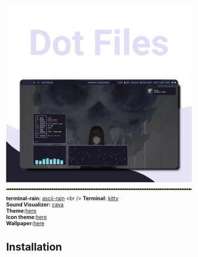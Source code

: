 ![dotfiles](https://github.com/knyfic/kyprland/blob/main/assets/dot.png?raw=true)
<br />
![rice05](https://github.com/knyfic/kyprland/blob/main/assets/desktop1.png?raw=true)

<!-- Horizontal Lines -->
<hr style="border-top: 3px dotted #998143">

**terminal-rain:** [ascii-rain]([https://github.com/xorg62/tty-clock](https://github.com/nkleemann/ascii-rain)) <br />
**Terminal:** [kitty](https://github.com/kovidgoyal/kitty) <br />
**Sound Visualizer:** [cava](https://github.com/karlstav/cava) <br />
**Theme:**[here](https://github.com/rose-pine/gtk) <br />
**Icon theme:**[here](https://github.com/TaylanTatli/Sevi) <br />
**Wallpaper:**[here](https://github.com/knyfic/kyprland/blob/main/wallpaper/hatask.jpeg) <br />
# Installation
